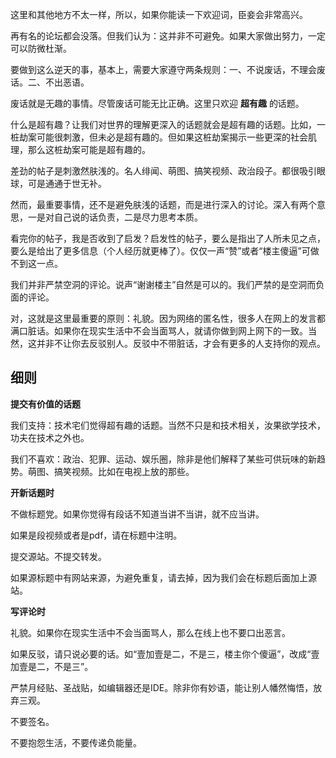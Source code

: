 
这里和其他地方不太一样，所以，如果你能读一下欢迎词，臣妾会非常高兴。

再有名的论坛都会没落。但我们认为：这并非不可避免。如果大家做出努力，一定可以防微杜渐。

要做到这么逆天的事，基本上，需要大家遵守两条规则：一、不说废话，不理会废话。二、不出恶语。

废话就是无趣的事情。尽管废话可能无比正确。这里只欢迎 **超有趣** 的话题。

什么是超有趣？让我们对世界的理解更深入的话题就会是超有趣的话题。比如，一桩劫案可能很刺激，但未必是超有趣的。但如果这桩劫案揭示一些更深的社会肌理，那么这桩劫案可能是超有趣的。

差劲的帖子是刺激然肤浅的。名人绯闻、萌图、搞笑视频、政治段子。都很吸引眼球，可是通通于世无补。

然而，最重要事情，还不是避免肤浅的话题，而是进行深入的讨论。深入有两个意思，一是对自己说的话负责，二是尽力思考本质。

看完你的帖子，我是否收到了启发？启发性的帖子，要么是指出了人所未见之点，要么是给出了更多信息（个人经历就更棒了）。仅仅一声“赞”或者“楼主傻逼”可做不到这一点。

我们并非严禁空洞的评论。说声“谢谢楼主”自然是可以的。我们严禁的是空洞而负面的评论。

对，这就是这里最重要的原则：礼貌。因为网络的匿名性，很多人在网上的发言都满口脏话。如果你在现实生活中不会当面骂人，就请你做到网上网下的一致。当然，这并非不让你去反驳别人。反驳中不带脏话，才会有更多的人支持你的观点。

<h2>细则</h2>

**提交有价值的话题**

我们支持：技术宅们觉得超有趣的话题。当然不只是和技术相关，汝果欲学技术，功夫在技术之外也。

我们不喜欢：政治、犯罪、运动、娱乐圈，除非是他们解释了某些可供玩味的新趋势。萌图、搞笑视频。比如在电视上放的那些。

**开新话题时**

不做标题党。如果你觉得有段话不知道当讲不当讲，就不应当讲。

如果是段视频或者是pdf，请在标题中注明。

提交源站。不提交转发。

如果源标题中有网站来源，为避免重复，请去掉，因为我们会在标题后面加上源站。

**写评论时**

礼貌。如果你在现实生活中不会当面骂人，那么在线上也不要口出恶言。

如果反驳，请只说必要的话。如“壹加壹是二，不是三，楼主你个傻逼”，改成“壹加壹是二，不是三”。

严禁月经贴、圣战贴，如编辑器还是IDE。除非你有妙语，能让别人幡然悔悟，放弃三观。

不要签名。

不要抱怨生活，不要传递负能量。
